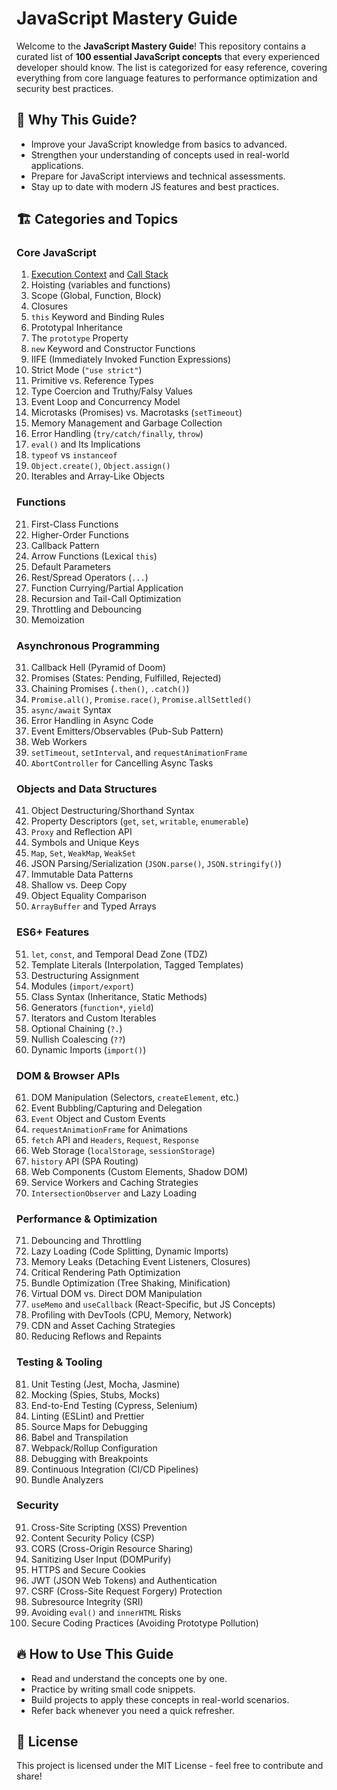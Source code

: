 # JavaScript Mastery Guide

Welcome to the **JavaScript Mastery Guide**! This repository contains a curated list of **100 essential JavaScript concepts** that every experienced developer should know. The list is categorized for easy reference, covering everything from core language features to performance optimization and security best practices.

## 📌 Why This Guide?
- Improve your JavaScript knowledge from basics to advanced.
- Strengthen your understanding of concepts used in real-world applications.
- Prepare for JavaScript interviews and technical assessments.
- Stay up to date with modern JS features and best practices.

## 🏗 Categories and Topics

### **Core JavaScript**
1. [Execution Context](https://www.youtube.com/watch?v=Q2sFmqvpBe0) and [Call Stack](https://www.youtube.com/watch?v=iLWTnMzWtj4)
2. Hoisting (variables and functions)
3. Scope (Global, Function, Block)
4. Closures
5. `this` Keyword and Binding Rules
6. Prototypal Inheritance
7. The `prototype` Property
8. `new` Keyword and Constructor Functions
9. IIFE (Immediately Invoked Function Expressions)
10. Strict Mode (`"use strict"`)
11. Primitive vs. Reference Types
12. Type Coercion and Truthy/Falsy Values
13. Event Loop and Concurrency Model
14. Microtasks (Promises) vs. Macrotasks (`setTimeout`)
15. Memory Management and Garbage Collection
16. Error Handling (`try/catch/finally`, `throw`)
17. `eval()` and Its Implications
18. `typeof` vs `instanceof`
19. `Object.create()`, `Object.assign()`
20. Iterables and Array-Like Objects

### **Functions**
21. First-Class Functions
22. Higher-Order Functions
23. Callback Pattern
24. Arrow Functions (Lexical `this`)
25. Default Parameters
26. Rest/Spread Operators (`...`)
27. Function Currying/Partial Application
28. Recursion and Tail-Call Optimization
29. Throttling and Debouncing
30. Memoization

### **Asynchronous Programming**
31. Callback Hell (Pyramid of Doom)
32. Promises (States: Pending, Fulfilled, Rejected)
33. Chaining Promises (`.then()`, `.catch()`)
34. `Promise.all()`, `Promise.race()`, `Promise.allSettled()`
35. `async/await` Syntax
36. Error Handling in Async Code
37. Event Emitters/Observables (Pub-Sub Pattern)
38. Web Workers
39. `setTimeout`, `setInterval`, and `requestAnimationFrame`
40. `AbortController` for Cancelling Async Tasks

### **Objects and Data Structures**
41. Object Destructuring/Shorthand Syntax
42. Property Descriptors (`get`, `set`, `writable`, `enumerable`)
43. `Proxy` and Reflection API
44. Symbols and Unique Keys
45. `Map`, `Set`, `WeakMap`, `WeakSet`
46. JSON Parsing/Serialization (`JSON.parse()`, `JSON.stringify()`)
47. Immutable Data Patterns
48. Shallow vs. Deep Copy
49. Object Equality Comparison
50. `ArrayBuffer` and Typed Arrays

### **ES6+ Features**
51. `let`, `const`, and Temporal Dead Zone (TDZ)
52. Template Literals (Interpolation, Tagged Templates)
53. Destructuring Assignment
54. Modules (`import/export`)
55. Class Syntax (Inheritance, Static Methods)
56. Generators (`function*`, `yield`)
57. Iterators and Custom Iterables
58. Optional Chaining (`?.`)
59. Nullish Coalescing (`??`)
60. Dynamic Imports (`import()`)

### **DOM & Browser APIs**
61. DOM Manipulation (Selectors, `createElement`, etc.)
62. Event Bubbling/Capturing and Delegation
63. `Event` Object and Custom Events
64. `requestAnimationFrame` for Animations
65. `fetch` API and `Headers`, `Request`, `Response`
66. Web Storage (`localStorage`, `sessionStorage`)
67. `history` API (SPA Routing)
68. Web Components (Custom Elements, Shadow DOM)
69. Service Workers and Caching Strategies
70. `IntersectionObserver` and Lazy Loading

### **Performance & Optimization**
71. Debouncing and Throttling
72. Lazy Loading (Code Splitting, Dynamic Imports)
73. Memory Leaks (Detaching Event Listeners, Closures)
74. Critical Rendering Path Optimization
75. Bundle Optimization (Tree Shaking, Minification)
76. Virtual DOM vs. Direct DOM Manipulation
77. `useMemo` and `useCallback` (React-Specific, but JS Concepts)
78. Profiling with DevTools (CPU, Memory, Network)
79. CDN and Asset Caching Strategies
80. Reducing Reflows and Repaints

### **Testing & Tooling**
81. Unit Testing (Jest, Mocha, Jasmine)
82. Mocking (Spies, Stubs, Mocks)
83. End-to-End Testing (Cypress, Selenium)
84. Linting (ESLint) and Prettier
85. Source Maps for Debugging
86. Babel and Transpilation
87. Webpack/Rollup Configuration
88. Debugging with Breakpoints
89. Continuous Integration (CI/CD Pipelines)
90. Bundle Analyzers

### **Security**
91. Cross-Site Scripting (XSS) Prevention
92. Content Security Policy (CSP)
93. CORS (Cross-Origin Resource Sharing)
94. Sanitizing User Input (DOMPurify)
95. HTTPS and Secure Cookies
96. JWT (JSON Web Tokens) and Authentication
97. CSRF (Cross-Site Request Forgery) Protection
98. Subresource Integrity (SRI)
99. Avoiding `eval()` and `innerHTML` Risks
100. Secure Coding Practices (Avoiding Prototype Pollution)

## 🔥 How to Use This Guide
- Read and understand the concepts one by one.
- Practice by writing small code snippets.
- Build projects to apply these concepts in real-world scenarios.
- Refer back whenever you need a quick refresher.


## 📜 License
This project is licensed under the MIT License - feel free to contribute and share!

